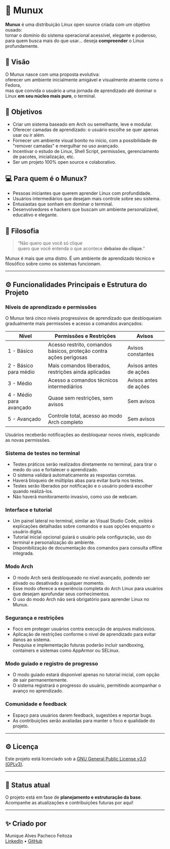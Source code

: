 # 🌌 Munux

**Munux** é uma distribuição Linux open source criada com um objetivo ousado:  
tornar o domínio do sistema operacional acessível, elegante e poderoso, para quem busca mais do que usar... deseja **compreender** o Linux profundamente.

## 🚀 Visão

O Munux nasce com uma proposta evolutiva:  
oferecer um ambiente inicialmente amigável e visualmente atraente como o Fedora,  
mas que convida o usuário a uma jornada de aprendizado até dominar o Linux **em seu núcleo mais puro**, o terminal.

## 🎯 Objetivos

- Criar um sistema baseado em Arch ou semelhante, leve e modular.
- Oferecer camadas de aprendizado: o usuário escolhe se quer apenas usar ou ir além.
- Fornecer um ambiente visual bonito no início, com a possibilidade de "remover camadas" e mergulhar no uso avançado.
- Incentivar o estudo de Linux, Shell Script, permissões, gerenciamento de pacotes, inicialização, etc.
- Ser um projeto 100% open source e colaborativo.

## 💻 Para quem é o Munux?

- Pessoas iniciantes que querem aprender Linux com profundidade.
- Usuários intermediários que desejam mais controle sobre seu sistema.
- Entusiastas que sonham em dominar o terminal.
- Desenvolvedores e hackers que buscam um ambiente personalizável, educativo e elegante.

## 🧠 Filosofia

> “Não quero que você só clique   
quero que você entenda o que acontece **debaixo do clique**.”

Munux é mais que uma distro. É um ambiente de aprendizado técnico e filosófico sobre como os sistemas funcionam.

---

## ⚙️ Funcionalidades Principais e Estrutura do Projeto

### Níveis de aprendizado e permissões

O Munux terá cinco níveis progressivos de aprendizado que desbloqueiam gradualmente mais permissões e acesso a comandos avançados:

| Nível                 | Permissões e Restrições                                           | Avisos                  |
|-----------------------|------------------------------------------------------------------|-------------------------|
| 1 - Básico            | Acesso restrito, comandos básicos, proteção contra ações perigosas | Avisos constantes       |
| 2 - Básico para médio  | Mais comandos liberados, restrições ainda aplicadas              | Avisos antes de ações   |
| 3 - Médio             | Acesso a comandos técnicos intermediários                        | Avisos antes de ações   |
| 4 - Médio para avançado| Quase sem restrições, sem avisos                                  | Sem avisos              |
| 5 - Avançado          | Controle total, acesso ao modo Arch completo                      | Sem avisos              |

Usuários receberão notificações ao desbloquear novos níveis, explicando as novas permissões.

### Sistema de testes no terminal

- Testes práticos serão realizados diretamente no terminal, para tirar o medo do uso e fortalecer o aprendizado.
- O sistema validará automaticamente as respostas corretas.
- Haverá bloqueio de múltiplas abas para evitar burla nos testes.
- Testes serão liberados por notificação e o usuário poderá escolher quando realizá-los.
- Não haverá monitoramento invasivo, como uso de webcam.

### Interface e tutorial

- Um painel lateral no terminal, similar ao Visual Studio Code, exibirá explicações detalhadas sobre comandos e suas opções enquanto o usuário digita.
- Tutorial inicial opcional guiará o usuário pela configuração, uso do terminal e personalização do ambiente.
- Disponibilização de documentação dos comandos para consulta offline integrada.

### Modo Arch

- O modo Arch será desbloqueado no nível avançado, podendo ser ativado ou desativado a qualquer momento.
- Esse modo oferece a experiência completa do Arch Linux para usuários que desejam aprofundar seus conhecimentos.
- O uso do modo Arch não será obrigatório para aprender Linux no Munux.

### Segurança e restrições

- Foco em proteger usuários contra execução de arquivos maliciosos.
- Aplicação de restrições conforme o nível de aprendizado para evitar danos ao sistema.
- Pesquisa e implementação futuras poderão incluir sandboxing, containers e sistemas como AppArmor ou SELinux.

### Modo guiado e registro de progresso

- O modo guiado estará disponível apenas no tutorial inicial, com opção de sair permanentemente.
- O sistema registrará o progresso do usuário, permitindo acompanhar o avanço no aprendizado.

### Comunidade e feedback

- Espaço para usuários darem feedback, sugestões e reportar bugs.
- As contribuições serão avaliadas para manter o foco e qualidade do projeto.

---

## ⚙️ Licença

Este projeto está licenciado sob a [GNU General Public License v3.0 (GPLv3)](LICENSE).

---

## 📌 Status atual

O projeto está em fase de **planejamento e estruturação da base**.  
Acompanhe as atualizações e contribuições futuras por aqui!

---

## ✨ Criado por

Munique Alves Pacheco Feitoza  
[LinkedIn](https://www.linkedin.com/in/munique-feitoza-77034b231/) • [GitHub](https://github.com/Munique-Feitoza/)
